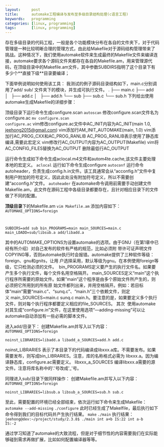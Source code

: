 ```yaml
---
layout:     post
title:      automake工程编译与发布至多级目录结构处理(c语言工程)
keywords:   programming
categories: [linux, programming]
tags:	    [linux, programming]
---
```


<p>存在多级目录的代码工程，一般是各个功能模块分布在各自的文件夹下，对于代码管理是一种比较明晰合理的管理方式，由此给Makefile对于源码结构管理带来了挑战。这种情况下，我们使用automake软件来生成最终的Makefile文件来编译连接，automake要求各个源码文件夹都存在各自的Makefile.am，用来管理源代码，在顶级目录中的Makefile.am文件，其中参数SUBDIRS指明了这个目录下有多少个**直接下级**目录要编译；<p\>

<p>下面举例说明如何使用该工具：<p\>
我测试的例子源码目录结构如下，main.c分别调用了add/ sub/ 文件夹下的模块，并生成可执行文件。
.
├── main.c
├── add
│   ├── add.c
│   ├── add.h
└── sub
    ├── sub.c
    └── sub.h
下列给出使用automake生成Makefile的详细步骤：

顶级目录下运行命令生成configure.scan
<code>autoscan</code>
修改configure.scan文件名为configure.ac
<code>mv configure.scan configure.ac</code>
vim修改configure.ac文件中AC_INIT内容为AC_INIT(main 1.0, jeehong2015@gmail.com)
vim添加行AM_INIT_AUTOMAKE(main, 1.0)
vim添加行AC_PROG_CXX和AC_PROG_RANLIB
AC_PROG_RANLIB表示使用了静态库编译,需要此宏定义
vim修改行AC_OUTPUT内容为AC_OUTPUT(Makefile)
vim将AC_CONFIG_FILES替换为AC_OUTPUT
删除最低行AC_OUTPUT

运行命令生成如下命令生成aclocal.m4文件和autom4te.cache,该文件主要处理本地的宏定义。
<code>aclocal</code>
运行如下命令生成configure
<code>autoconf</code>
运行命令autoheader，负责生成config.h.in文件。该工具通常会从“acconfig.h”文件中复制用户附加的符号定义，因此此处没有附加符号定义，所以不需要创建“acconfig.h”文件。
<code>autoheader</code>
在automake命令调用前需要手动创建文件Makefile.am，此文件在源码工程中各级目录都要存在，且针对相应目录下的文件做了不同的配置。

**顶级目录**下的Makefile.am
<code>vim Makefile.am</code>
添加内容如下：
<code>AUTOMAKE_OPTIONS=foreign

SUBDIRS=add sub
bin_PROGRAMS=main
main_SOURCES=main.c
main_LDADD=sub/libsub.a add/libadd.a</code>

其中的AUTOMAKE_OPTIONS为设置automake的选项。由于GNU（在第1章中已经有所介绍）对自己发布的软件有严格的规范，比如必须附 带许可证声明文件COPYING等，否则automake执行时会报错。automake提供了三种软件等级：foreign、gnu和gnits，让用 户选择采用，默认等级为gnu。在本例使用foreign等级，它只检测必须的文件。 
bin_PROGRAMS定义要产生的执行文件名。如果要产生多个执行文件，每个文件名用空格隔开。 main_SOURCES定义“main”这个执行程序所需要的原始文件。如果”main”这个程序是由多个原始文件所产生的，则必须把它所用到的所有原 始文件都列出来，并用空格隔开。例如：若目标体“main”需要“main.c”、“sunq.c”、“main.h”三个依赖文件，则定义 main_SOURCES=main.c sunq.c main.h。要注意的是，如果要定义多个执行文件，则对每个执行程序都要定义相应的file_SOURCES。 其次 
使用automake对其生成“configure.in”文件，在这里使用选项“—adding-missing”可以让automake自动添加有一些必需的脚本文件。

进入add/目录下：
创建Makefile.am并写入以下内容：
<code>AUTOMAKE_OPTIONS=foreign                                                         
noinst_LIBRARIES=libadd.a
libadd_a_SOURCES=add.h add.c</code>

noinst_LIBRARIES 表示了本目录下的代码编译成libxxx.a库。不需要发布。如果需要发布，则写成bin_LIBRARIES。注意，库的名称格式必需为 libxxx.a。因为编译静态库，configure.ac需要定义。
libxxx_a_SOURCES 编译libxxx.a需要的源文件。注意将库名称中的'.'号改成'_'号。

同理进入sub/目录下做同样操作：
创建Makefile.am并写入以下内容：
<code>AUTOMAKE_OPTIONS=foreign                                                         
noinst_LIBRARIES=libsub.a
libsub_a_SOURCES=sub.h sub.c</code>

至此，需要配置的环境已经全部结束，依次运行如下命令来生成Makefile：
<code>automake --add-missing</code>
<code>./configure</code>
此时已经生成了Makelfile，最后执行如下命令得到我们的目标代码并产生执行结果。
<code>make</code>
<code>./main</code>
执行结果：
<code>jeehong@dev:~/project/study/2.3.8$ ./main 
int a+b IS:22
int a-b IS:-2</code>

通过学习知道了automake的大致流程，但是对于细节性的内容需要我们在实际能够碰到需求再做扩展，比如如何配置编译器等等。